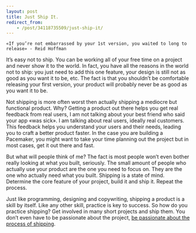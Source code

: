 ```yaml
---
layout: post
title: Just Ship It.
redirect_from:
    - /post/34118735509/just-ship-it/
---
```


    «If you’re not embarrassed by your 1st version, you waited to long to release» - Reid Hoffman

It’s easy not to ship. You can be working all of your free time on a project and never show it to the world. In fact, you have all the reasons in the world not to ship: you just need to add this one feature, your design is still not as good as you want it to be, etc. The fact is that you shouldn’t be comfortable releasing your first version, your product will probably never be as good as you want it to be.

Not shipping is more often worst then actually shipping a mediocre but functional product. Why? Getting a product out there helps you get real feedback from real users, I am not talking about your best friend who said your app «was sick». I am talking about real users, ideally real customers. This feedback helps you understand your users and their needs, leading you to craft a better product faster. In the case you are building a Pacemaker, you might want to take your time planning out the project but in most cases, get it out there and fast.

But what will people think of me? The fact is most people won’t even bother really looking at what you built, seriously. The small amount of people who actually use your product are the one you need to focus on. They are the one who actually need what you built. Shipping is a state of mind. Determine the core feature of your project, build it and ship it. Repeat the process.

Just like programming, designing and copywriting, shipping a product is a skill by itself. Like any other skill, practice is key to success. So how do you practice shipping? Get involved in many short projects and ship them. You don’t even have to be passionate about the project, [be passionate about the process of shipping](https://signalvnoise.com/posts/2904-forget-passion-focus-on-proces). 